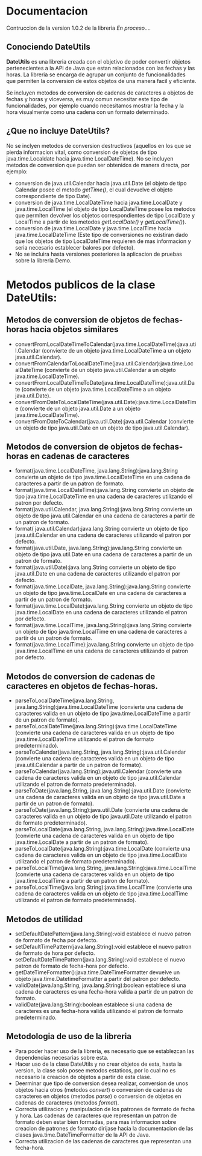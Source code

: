# Documentacion

Contruccion de la version 1.0.2 de la libreria *En proceso....*

## Conociendo DateUtils

**DateUtils** es una libreria creada con el objetivo de poder convertir objetos pertenecientes a la API de Java 
que estan relacionados con las fechas y las horas. La libreria se encarga de agrupar un conjunto de funcionalidades 
que permiten la conversion de estos objetos de una manera facil y eficiente.

Se incluyen metodos de conversion de cadenas de caracteres a objetos de fechas y horas y viceversa, es muy comun 
necesitar este tipo de funcionalidades, por ejemplo cuando necesitamos mostrar la fecha y la hora visualmente como 
una cadena con un formato determinado.

## ¿Que no incluye DateUtils?

No se inclyen metodos de conversion destructivos (aquellos en los que se pierda informacion vital, como conversion 
de objetos de tipo java.time.Localdate hacia java.time LocalDateTime).
No se incluyen metodos de conversion que puedan ser obtenidos de manera directa, 
por ejemplo:
- conversion de java.util.Calendar hacia java.util.Date (el objeto de tipo Calendar posee el metodo *getTime()*, el cual 
devuelve el objeto correspondiente de tipo Date).
- conversion de java.time.LocalDateTime hacia java.time.LocalDate y java.time.LocalTime (el objeto de tipo LocalDateTime
posee los metodos que permiten devolver los objetos correspondientes de tipo LocalDate y LocalTime a partir de los metodos
*getLocalDate()* y *getLocalTime()*).
- conversion de java.time.LocalDate y java.time.LocalTime hacia java.time.LocalDateTime (Este tipo de conversiones no 
existiran dado que los objetos de tipo LocalDateTime requieren de mas informacion y seria necesario establecer balores 
por defecto).
- No se incluira hasta versiones posteriores la aplicacion de pruebas sobre la libreria Demo.

# Metodos publicos de la clase DateUtils:

## Metodos de conversion de objetos de fechas-horas hacia objetos similares

 - convertFromLocalDateTimeToCalendar(java.time.LocalDateTime):java.util.Calendar (convierte de un objeto 
 java.time.LocalDateTime a un objeto java.util.Calendar).
 - convertFromCalendarToLocalDateTime(java.util.Calendar):java.time.LocalDateTime (convierte de un objeto 
 java.util.Calendar a un objeto java.time.LocalDateTime).
 - convertFromLocalDateTimeToDate(java.time.LocalDateTime):java.util.Date (convierte de un objeto 
 java.time.LocalDateTime a un objeto java.util.Date).
 - convertFromDateToLocalDateTime(java.util.Date):java.time.LocalDateTime (convierte de un objeto 
 java.util.Date a un objeto java.time.LocalDateTime).
 - convertFromDateToCalendar(java.util.Date):java.util.Calendar (convierte un objeto de tipo 
 java.util.Date en un objeto de tipo java.util.Calendar).
 
 ## Metodos de conversion de objetos de fechas-horas en cadenas de caracteres
 
 - format(java.time.LocalDateTime, java.lang.String):java.lang.String convierte un objeto de tipo 
 java.time.LocalDateTime en una cadena de caracteres a partir de un patron de formato.
 - format(java.time.LocalDateTime):java.lang.String convierte un objeto de tipo java.time.LocalDateTime 
 en una cadena de caracteres utilizando el patron por defecto.
 - format(java.util.Calendar, java.lang.String):java.lang.String convierte un objeto de tipo 
 java.util.Calendar en una cadena de caracteres a partir de un patron de formato.
 - format( java.util.Calendar):java.lang.String convierte un objeto de tipo  java.util.Calendar 
 en una cadena de caracteres utilizando el patron por defecto.
 - format(java.util.Date, java.lang.String):java.lang.String convierte un objeto de tipo java.util.Date 
 en una cadena de caracteres a partir de un patron de formato.
 - format(java.util.Date):java.lang.String convierte un objeto de tipo java.util.Date en una cadena de 
 caracteres utilizando el patron por defecto.
 - format(java.time.LocalDate, java.lang.String):java.lang.String convierte un objeto de tipo 
 java.time.LocalDate en una cadena de caracteres a partir de un patron de formato.
 - format(java.time.LocalDate):java.lang.String convierte un objeto de tipo java.time.LocalDate en una 
 cadena de caracteres utilizando el patron por defecto.
 - format(java.time.LocalTime, java.lang.String):java.lang.String convierte un objeto de tipo 
 java.time.LocalTime en una cadena de caracteres a partir de un patron de formato.
 - format(java.time.LocalTime):java.lang.String convierte un objeto de tipo java.time.LocalTime en una 
 cadena de caracteres utilizando el patron por defecto.

## Metodos de conversion de cadenas de caracteres en objetos de fechas-horas.

 - parseToLocalDateTime(java.lang.String, java.lang.String):java.time.LocalDateTime (convierte una cadena 
 de caracteres valida en un objeto de tipo java.time.LocalDateTime a partir de un patron de formato).
 - parseToLocalDateTime(java.lang.String):java.time.LocalDateTime (convierte una cadena de caracteres 
 valida en un objeto de tipo java.time.LocalDateTime utilizando el patron de formato predeterminado).
 - parseToCalendar(java.lang.String, java.lang.String):java.util.Calendar (convierte una cadena de 
 caracteres valida en un objeto de tipo java.util.Calendar a partir de un patron de formato).
 - parseToCalendar(java.lang.String):java.util.Calendar (convierte una cadena de caracteres valida en un 
 objeto de tipo java.util.Calendar utilizando  el patron de formato predeterminado).
 - parseToDate(java.lang.String, java.lang.String):java.util.Date (convierte una cadena de caracteres 
 valida en un objeto de tipo java.util.Date a partir de un patron de formato).
 - parseToDate(java.lang.String):java.util.Date (convierte una cadena de caracteres valida en un objeto 
 de tipo java.util.Date utilizando el patron de formato predeterminado).
 - parseToLocalDate(java.lang.String, java.lang.String):java.time.LocalDate (convierte una cadena de 
 caracteres valida en un objeto de tipo java.time.LocalDate a partir de un patron de formato).
 - parseToLocalDate(java.lang.String):java.time.LocalDate (convierte una cadena de caracteres valida en 
 un objeto de tipo java.time.LocalDate utilizando el patron de formato predeterminado).
 - parseToLocalTime(java.lang.String, java.lang.String):java.time.LocalTime (convierte una cadena de 
 caracteres valida en un objeto de tipo java.time.LocalTime a partir de un patron de formato).
 - parseToLocalTime(java.lang.String):java.time.LocalTime (convierte una cadena de caracteres valida en 
 un objeto de tipo java.time.LocalTime utilizando el patron de formato predeterminado).
 
 ## Metodos de utilidad
 
 - setDefaultDatePattern(java.lang.String):void establece el nuevo patron de formato de fecha por defecto.
 - setDefaultTimePattern(java.lang.String):void establece el nuevo patron de formato de hora por defecto.
 - setDefaultDateTimePattern(java.lang.String):void establece el nuevo patron de formato de fecha-hora 
 por defecto.
 - getDateTimeFormatter():java.time.DateTimeFormatter devuelve un objeto java.time.DatetimeFormatter a 
 partir del patron por defecto.
 - validDate(java.lang.String, java.lang.String):boolean establece si una cadena de caracteres es una 
 fecha-hora valida a partir de un patron de formato.
 - validDate(java.lang.String):boolean establece si una cadena de caracteres es una fecha-hora valida 
 utilizando el patron de formato predeterminado.
 
 ## Metodologia de uso de la libreria
 
 - Para poder hacer uso de la libreria, es necesario que se establezcan las dependencias necesarias sobre esta.
 - Hacer uso de la clase DateUtils y no crear objetos de esta, hasta la version, la clase solo posee metodos 
 estaticos, por lo cual no es necesario la creacion de objetos a partir de esta clase.
 - Deerminar que tipo de conversion desea realizar, conversion de unos objetos hacia otros (metodos *convert*) o 
 conversion de cadenas de caracteres en objetos (metodos *parse*) o conversion de objetos en cadenas de 
 caracteres (metodos *format*).
 - Correcta utilizacion y manipulacion de los patrones de formato de fecha y hora. Las cadenas de caracteres que 
 representan un patron de formato deben estar bien formadas, para mas informacion sobre creacion de patrones de 
 formato dirijase hacia la documentacion de las clases java.time.DateTimeFormatter de la API de Java.
 - Correcta utilizacion de las cadenas de caracteres que representan una fecha-hora.
 